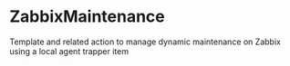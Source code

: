 # ZabbixMaintenance
Template and related action to manage dynamic maintenance on Zabbix using a local agent trapper item

